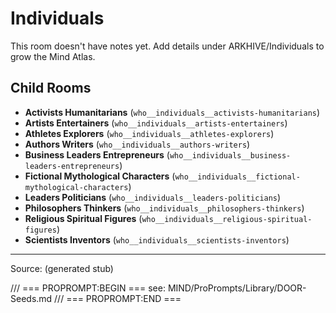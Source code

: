 # Individuals

This room doesn't have notes yet. Add details under ARKHIVE/Individuals to grow the Mind Atlas.

## Child Rooms
- **Activists Humanitarians** (`who__individuals__activists-humanitarians`)
- **Artists Entertainers** (`who__individuals__artists-entertainers`)
- **Athletes Explorers** (`who__individuals__athletes-explorers`)
- **Authors Writers** (`who__individuals__authors-writers`)
- **Business Leaders Entrepreneurs** (`who__individuals__business-leaders-entrepreneurs`)
- **Fictional Mythological Characters** (`who__individuals__fictional-mythological-characters`)
- **Leaders Politicians** (`who__individuals__leaders-politicians`)
- **Philosophers Thinkers** (`who__individuals__philosophers-thinkers`)
- **Religious Spiritual Figures** (`who__individuals__religious-spiritual-figures`)
- **Scientists Inventors** (`who__individuals__scientists-inventors`)

---
Source: (generated stub)

/// === PROPROMPT:BEGIN ===
see: MIND/ProPrompts/Library/DOOR-Seeds.md
/// === PROPROMPT:END ===
